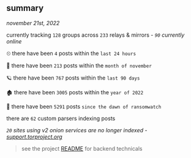 
## summary
_november 21st, 2022_

currently tracking `128` groups across `233` relays & mirrors - _`90` currently online_

⏲ there have been `4` posts within the `last 24 hours`

🦈 there have been `213` posts within the `month of november`

🪐 there have been `767` posts within the `last 90 days`

🏚 there have been `3005` posts within the `year of 2022`

🦕 there have been `5291` posts `since the dawn of ransomwatch`

there are `62` custom parsers indexing posts

_`20` sites using v2 onion services are no longer indexed - [support.torproject.org](https://support.torproject.org/onionservices/v2-deprecation/)_

> see the project [README](https://github.com/joshhighet/ransomwatch#ransomwatch--) for backend technicals
